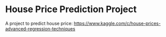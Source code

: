 # House Price Prediction Project

A project to predict house price: https://www.kaggle.com/c/house-prices-advanced-regression-techniques
